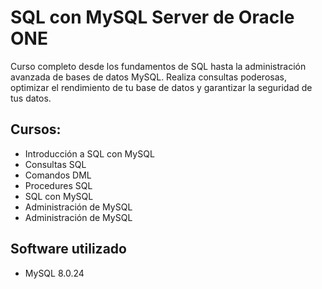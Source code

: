 # SQL con MySQL Server de Oracle ONE
Curso completo desde los fundamentos de SQL hasta la administración avanzada de bases de datos MySQL. Realiza consultas poderosas, optimizar el rendimiento de tu base de datos y garantizar la seguridad de tus datos.

## Cursos:
- Introducción a SQL con MySQL
- Consultas SQL
- Comandos DML
- Procedures SQL
- SQL con MySQL
- Administración de MySQL
- Administración de MySQL

## Software utilizado
- MySQL 8.0.24

